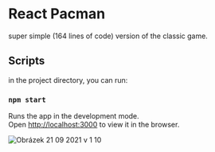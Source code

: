 # React Pacman
super simple (164 lines of code) version of the classic game. 

## Scripts

in the project directory, you can run:

### `npm start`

Runs the app in the development mode.\
Open [http://localhost:3000](http://localhost:3000) to view it in the browser.

![Obrázek 21 09 2021 v 1 10](https://user-images.githubusercontent.com/90913755/134088353-8d3160f4-874b-4a01-9a83-57b4c71628a1.jpg)
